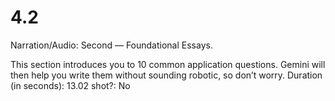 # 4.2

Narration/Audio: Second — Foundational Essays.

This section introduces you to 10 common application questions. Gemini will then help you write them without sounding  robotic, so don’t worry.
Duration (in seconds): 13.02
shot?: No